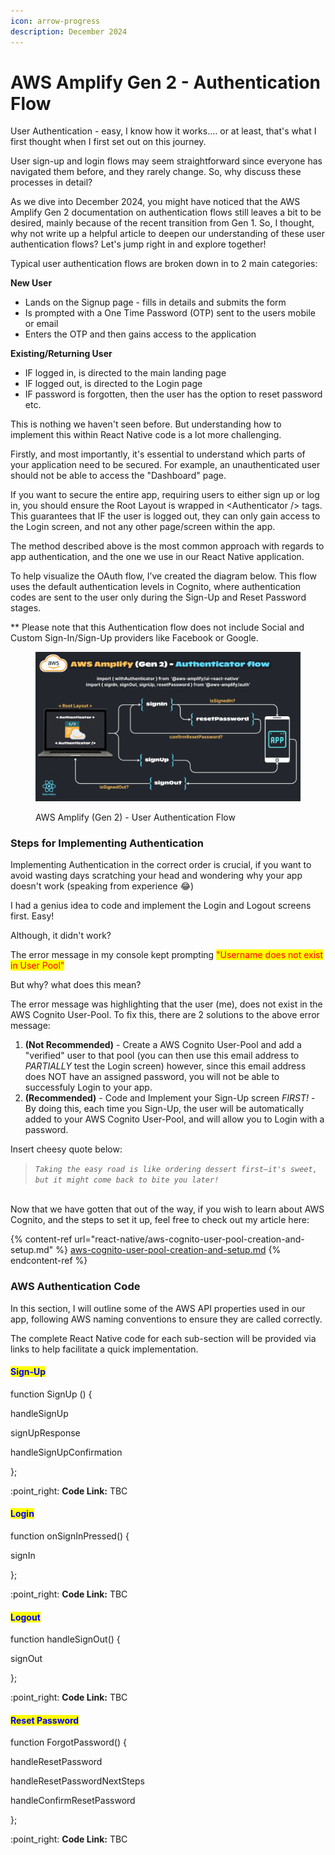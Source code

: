 ```yaml
---
icon: arrow-progress
description: December 2024
---
```


# AWS Amplify Gen 2 - Authentication Flow

User Authentication - easy, I know how it works.... or at least, that's what I first thought when I first set out on this journey.

User sign-up and login flows may seem straightforward since everyone has navigated them before, and they rarely change. So, why discuss these processes in detail?

As we dive into December 2024, you might have noticed that the AWS Amplify Gen 2 documentation on authentication flows still leaves a bit to be desired, mainly because of the recent transition from Gen 1. So, I thought, why not write up a helpful article to deepen our understanding of these user authentication flows? Let's jump right in and explore together!

Typical user authentication flows are broken down in to 2 main categories:

**New User**

* Lands on the Signup page - fills in details and submits the form
* Is prompted with a One Time Password (OTP) sent to the users mobile or email
* Enters the OTP and then gains access to the application

**Existing/Returning User**

* IF logged in, is directed to the main landing page
* IF logged out, is directed to the Login page
* IF password is forgotten, then the user has the option to reset password etc.

This is nothing we haven't seen before. But understanding how to implement this within React Native code is a lot more challenging.

Firstly, and most importantly, it's essential to understand which parts of your application need to be secured. For example, an unauthenticated user should not be able to access the "Dashboard" page.

If you want to secure the entire app, requiring users to either sign up or log in, you should ensure the Root Layout is wrapped in \<Authenticator /> tags. This guarantees that IF the user is logged out, they can only gain access to the Login screen, and not any other page/screen within the app.

The method described above is the most common approach with regards to app authentication, and the one we use in our React Native application.

To help visualize the OAuth flow, I’ve created the diagram below. This flow uses the default authentication levels in Cognito, where authentication codes are sent to the user only during the Sign-Up and Reset Password stages.

\*\* Please note that this Authentication flow does not include Social and Custom Sign-In/Sign-Up providers like Facebook or Google.

<figure><img src=".gitbook/assets/AWS (2).png" alt=""><figcaption><p>AWS Amplify (Gen 2) - User Authentication Flow</p></figcaption></figure>

### Steps for Implementing Authentication

Implementing Authentication in the correct order is crucial, if you want to avoid wasting days scratching your head and wondering why your app doesn't work (speaking from experience :joy:)

I had a genius idea to code and implement the Login and Logout screens first. Easy!

Although, it didn't work?&#x20;

The error message in my console kept prompting <mark style="color:red;">"Username does not exist in User Pool"</mark>

But why? what does this mean?

The error message was highlighting that the user (me), does not exist in the AWS Cognito User-Pool. To fix this, there are 2 solutions to the above error message:

1. **(Not Recommended)** - Create a AWS Cognito User-Pool and add a "verified" user to that pool (you can then use this email address to _PARTIALLY_ test the Login screen) however, since this email address does NOT have an assigned password, you will not be able to successfuly Login to your app.
2. **(Recommended)** - Code and Implement your Sign-Up screen _FIRST!_ - By doing this, each time you Sign-Up, the user will be automatically added to your AWS Cognito User-Pool, and will allow you to Login with a password.

Insert cheesy quote below:

> _`Taking the easy road is like ordering dessert first—it's sweet, but it might come back to bite you later!`_

\
Now that we have gotten that out of the way, if you wish to learn about AWS Cognito, and the steps to set it up, feel free to check out my article here:&#x20;

{% content-ref url="react-native/aws-cognito-user-pool-creation-and-setup.md" %}
[aws-cognito-user-pool-creation-and-setup.md](react-native/aws-cognito-user-pool-creation-and-setup.md)
{% endcontent-ref %}



### AWS Authentication Code

In this section, I will outline some of the AWS API properties used in our app, following AWS naming conventions to ensure they are called correctly.&#x20;

The complete React Native code for each sub-section will be provided via links to help facilitate a quick implementation.

#### <mark style="color:blue;">Sign-Up</mark>

function SignUp ()  {

&#x20;    handleSignUp

&#x20;         signUpResponse

&#x20;    handleSignUpConfirmation

};

:point\_right: **Code Link:** TBC

#### <mark style="color:blue;">Login</mark>

function onSignInPressed()  {

&#x20;    signIn&#x20;

};

:point\_right: **Code Link:** TBC

#### <mark style="color:blue;">Logout</mark>

function handleSignOut()  {

&#x20;    signOut

};

:point\_right: **Code Link:** TBC

#### <mark style="color:blue;">Reset Password</mark>

function ForgotPassword()  {

&#x20;    handleResetPassword

&#x20;         handleResetPasswordNextSteps

&#x20;    handleConfirmResetPassword

};

:point\_right: **Code Link:** TBC
